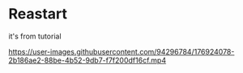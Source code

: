 # Reastart

it's from tutorial


https://user-images.githubusercontent.com/94296784/176924078-2b186ae2-88be-4b52-9db7-f7f200df16cf.mp4

